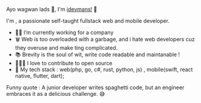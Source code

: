 Ayo wagwan lads 🤣, I'm [idevmans!](https://github.com/idevmans) 👋

I'm , a passionate self-taught fullstack web and mobile developer.

- 👨‍💻 I’m currently working for a company 
- 🗑️ Web is too overloaded with a garbage, and i hate web developers cuz they overuse and make ting complicated.
- 📚 Brevity is the soul of wit, write code readable and maintanable !
- 🧑🏻‍🔬 I love to contribute to open source
- 📙 My tech stack : web(php, go, c#, rust, python, js) , mobile(swift, react native, flutter, dart);

Funny quote : A junior developer writes spaghetti code, but an engineer embraces it as a delicious challenge. 😅
